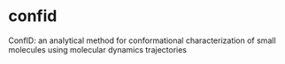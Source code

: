 # confid
ConfID: an analytical method for conformational characterization of small molecules using molecular dynamics trajectories
